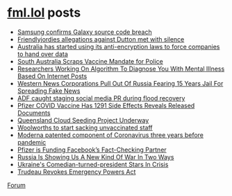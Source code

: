 # [fml.lol](https://fml.lol) posts
<!-- BLOG-POST-LIST:START -->
- [Samsung confirms Galaxy source code breach](https://fml.lol/samsung-confirms-galaxy-source-code-breach/)
- [Friendlyjordies allegations against Dutton met with silence](https://fml.lol/friendlyjordies-allegations-against-dutton-met-with-silence/)
- [Australia has started using its anti-encryption laws to force companies to hand over data](https://fml.lol/australia-has-started-using-its-anti-encryption-laws-to-force-companies-to-hand-over-data/)
- [South Australia Scraps Vaccine Mandate for Police](https://fml.lol/south-australia-scraps-vaccine-mandate-for-police/)
- [Researchers Working On Algorithm To Diagnose You With Mental Illness Based On Internet Posts](https://fml.lol/researchers-working-on-algorithm-to-diagnose-you-with-mental-illness-based-on-internet-posts/)
- [Western News Corporations Pull Out Of Russia Fearing 15 Years Jail For Spreading Fake News](https://fml.lol/western-news-organizations-pull-out-of-russia-fearing-15-years-jail-for-spreading-fake-news/)
- [ADF caught staging social media PR during flood recovery](https://fml.lol/adf-caught-staging-social-media-pr-during-flood-recovery/)
- [Pfizer COVID Vaccine Has 1291 Side Effects Reveals Released Documents](https://fml.lol/pfizer-covid-vaccine-has-1291-side-effects-reveals-released-documents/)
- [Queensland Cloud Seeding Project Underway](https://fml.lol/queensland-cloud-seeding-project-underway/)
- [Woolworths to start sacking unvaccinated staff](https://fml.lol/woolworths-to-start-sacking-unvaccinated-staff/)
- [Moderna patented component of Coronavirus three years before pandemic](https://fml.lol/moderna-patented-component-of-coronavirus-three-years-before-pandemic/)
- [Pfizer is Funding Facebook’s Fact-Checking Partner](https://fml.lol/pfizer-is-funding-facebooks-fact-checking-partner/)
- [Russia Is Showing Us A New Kind Of War In Two Ways](https://fml.lol/russia-is-showing-us-a-new-kind-of-war-in-two-ways/)
- [Ukraine&#39;s Comedian-turned-president Stars In Crisis](https://fml.lol/ukraines-comedian-turned-president-stars-in-crisis/)
- [Trudeau Revokes Emergency Powers Act](https://fml.lol/trudeau-revokes-emergency-powers-act/)
<!-- BLOG-POST-LIST:END -->

[Forum](https://forum.fml.lol)
